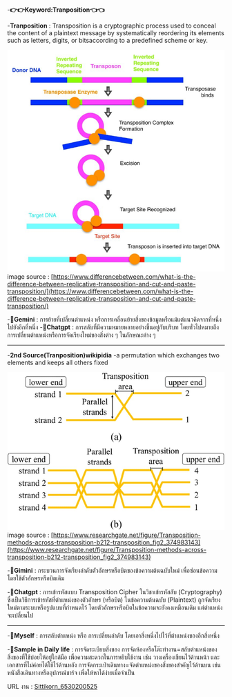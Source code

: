 -**👉👉Keyword:Tranposition👈👈**

-**Tranposition** : Transposition is a cryptographic process used to conceal the content of a plaintext message by systematically reordering its elements such as 
letters, digits, or bitsaccording to a predefined scheme or key.

![photo/IMG_0335.jpeg](photo/IMG_0335.jpeg)
image source : 
[https://www.differencebetween.com/what-is-the-difference-between-replicative-transposition-and-cut-and-paste-transposition/](https://www.differencebetween.com/what-is-the-difference-between-replicative-transposition-and-cut-and-paste-transposition/)

-**🤖Gemini** : การย้ายที่เปลี่ยนตำแหน่ง หรือการเคลื่อนย้ายสิ่งของข้อมูลหรือแม้แต่แนวคิดจากที่หนึ่งไปยังอีกที่หนึ่ง
-**🤖Chatgpt** : การสลับที่มีความหมายหลายอย่างขึ้นอยู่กับบริบท โดยทั่วไปหมายถึงการเปลี่ยนตำแหน่งหรือการจัดเรียงใหม่ของสิ่งต่าง ๆ ในลักษณะต่าง ๆ
- -----------------------------------
-**2nd Source(Tranposition)wikipidia**
-a permutation which exchanges two elements and keeps all others fixed

![photo/IMG_0334.jpg](photo/IMG_0334.jpg)
image source : 
[https://www.researchgate.net/figure/Transposition-methods-across-transposition-b212-transposition_fig2_374983143](https://www.researchgate.net/figure/Transposition-methods-across-transposition-b212-transposition_fig2_374983143)

-**🤖Gimini** : กระบวนการจัดเรียงลำดับตัวอักษรหรือบิตของข้อความต้นฉบับใหม่ เพื่อซ่อนข้อความโดยใช้ตัวอักษรหรือบิตเดิม

-**🤖Chatgpt** : การเข้ารหัสแบบ Transposition Cipher ในวิชาเข้ารหัสลับ (Cryptography) ซึ่งเป็นวิธีการเข้ารหัสที่ตำแหน่งของตัวอักษร (หรือบิต) ในข้อความต้นฉบับ (Plaintext) ถูกจัดเรียงใหม่ตามระบบหรือรูปแบบที่กำหนดไว้ โดยตัวอักษรหรือบิตในข้อความจะยังคงเหมือนเดิม แต่ตำแหน่งจะเปลี่ยนไป
- -----------------------------------
-**👤Myself** : การสลับตำแหน่ง หรือ การเปลี่ยนลำดับ โดยเอาสิ่งหนึ่งไปไว้ที่ตำแหน่งของอีกสิ่งหนึ่ง

-**👤Sample in Daily life** : การจัดระเบียบสิ่งของ
  การจัดห้องหรือโต๊ะทำงาน=สลับตำแหน่งของสิ่งของที่ใช้บ่อยให้อยู่ใกล้มือ เพื่อความสะดวกในการหยิบใช้งาน เช่น วางเครื่องเขียนไว้ด้านหน้า และเอกสารที่ไม่ค่อยได้ใช้ไว้ด้านหลัง
  การจัดกระเป๋าเดินทาง=จัดตำแหน่งของสิ่งของสำคัญไว้ด้านบน เช่น หนังสือเดินทางหรืออุปกรณ์ชาร์จ เพื่อให้หาได้ง่ายเมื่อจำเป็น

URL งาน : [Sittikorn_6530200525](https://6530200525.github.io/tranposition.html)
